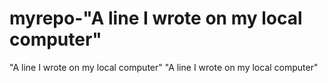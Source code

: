 # myrepo-"A line I wrote on my local computer" 
"A line I wrote on my local computer" 
"A line I wrote on my local computer" 
